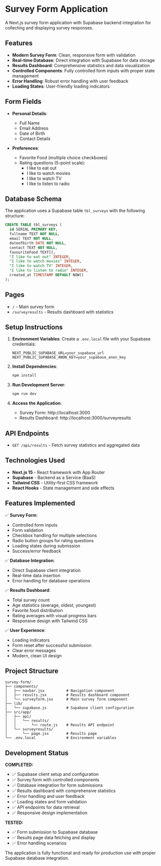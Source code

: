 # Survey Form Application

A Next.js survey form application with Supabase backend integration for collecting and displaying survey responses.

## Features

- **Modern Survey Form**: Clean, responsive form with validation
- **Real-time Database**: Direct integration with Supabase for data storage
- **Results Dashboard**: Comprehensive statistics and data visualization
- **Controlled Components**: Fully controlled form inputs with proper state management
- **Error Handling**: Robust error handling with user feedback
- **Loading States**: User-friendly loading indicators

## Form Fields

- **Personal Details**:
  - Full Name
  - Email Address
  - Date of Birth
  - Contact Details

- **Preferences**:
  - Favorite Food (multiple choice checkboxes)
  - Rating questions (5-point scale):
    - I like to eat out
    - I like to watch movies
    - I like to watch TV
    - I like to listen to radio

## Database Schema

The application uses a Supabase table `tbl_surveys` with the following structure:

```sql
CREATE TABLE tbl_surveys (
  id SERIAL PRIMARY KEY,
  fullname TEXT NOT NULL,
  email TEXT NOT NULL,
  dateofbirth DATE NOT NULL,
  contact TEXT NOT NULL,
  favouriteFood TEXT[],
  "I like to eat out" INTEGER,
  "I like to watch movies" INTEGER,
  "I like to watch TV" INTEGER,
  "I like to listen to radio" INTEGER,
  created_at TIMESTAMP DEFAULT NOW()
);
```

## Pages

- `/` - Main survey form
- `/surveyresults` - Results dashboard with statistics

## Setup Instructions

1. **Environment Variables**: Create a `.env.local` file with your Supabase credentials:
   ```
   NEXT_PUBLIC_SUPABASE_URL=your_supabase_url
   NEXT_PUBLIC_SUPABASE_ANON_KEY=your_supabase_anon_key
   ```

2. **Install Dependencies**:
   ```bash
   npm install
   ```

3. **Run Development Server**:
   ```bash
   npm run dev
   ```

4. **Access the Application**:
   - Survey Form: http://localhost:3000
   - Results Dashboard: http://localhost:3000/surveyresults

## API Endpoints

- `GET /api/results` - Fetch survey statistics and aggregated data

## Technologies Used

- **Next.js 15** - React framework with App Router
- **Supabase** - Backend as a Service (BaaS)
- **Tailwind CSS** - Utility-first CSS framework
- **React Hooks** - State management and side effects

## Features Implemented

✅ **Survey Form**:
- Controlled form inputs
- Form validation
- Checkbox handling for multiple selections
- Radio button groups for rating questions
- Loading states during submission
- Success/error feedback

✅ **Database Integration**:
- Direct Supabase client integration
- Real-time data insertion
- Error handling for database operations

✅ **Results Dashboard**:
- Total survey count
- Age statistics (average, oldest, youngest)
- Favorite food distribution
- Rating averages with visual progress bars
- Responsive design with Tailwind CSS

✅ **User Experience**:
- Loading indicators
- Form reset after successful submission
- Clear error messages
- Modern, clean UI design

## Project Structure

```
survey-form/
├── components/
│   ├── navbar.jsx          # Navigation component
│   ├── results.jsx         # Results dashboard component
│   └── surveyform.jsx      # Main survey form component
├── lib/
│   └── supabase.js         # Supabase client configuration
├── src/app/
│   ├── api/
│   │   └── results/
│   │       └── route.js    # Results API endpoint
│   └── surveyresults/
│       └── page.jsx        # Results page
└── .env.local              # Environment variables
```

## Development Status

**COMPLETED:**
- ✅ Supabase client setup and configuration
- ✅ Survey form with controlled components
- ✅ Database integration for form submissions
- ✅ Results dashboard with comprehensive statistics
- ✅ Error handling and user feedback
- ✅ Loading states and form validation
- ✅ API endpoints for data retrieval
- ✅ Responsive design implementation

**TESTED:**
- ✅ Form submission to Supabase database
- ✅ Results page data fetching and display
- ✅ Error handling scenarios

The application is fully functional and ready for production use with proper Supabase database integration.
